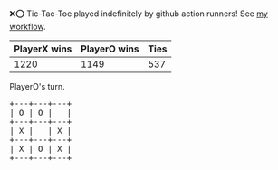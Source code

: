 :x::o: Tic-Tac-Toe played indefinitely by github action runners! See [my workflow](.github/workflows/play.yaml).

|PlayerX wins|PlayerO wins|Ties|
|-|-|-|
|1220|1149|537|

PlayerO's turn.

<pre>
+---+---+---+
| O | O |   |
+---+---+---+
| X |   | X |
+---+---+---+
| X | O | X |
+---+---+---+
</pre>